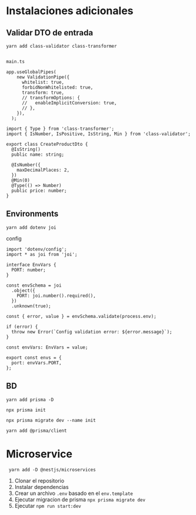 # Instalaciones adicionales

## Validar DTO de entrada

```
yarn add class-validator class-transformer
```

```

main.ts

app.useGlobalPipes(
    new ValidationPipe({
      whitelist: true,
      forbidNonWhitelisted: true,
      transform: true,
      // transformOptions: {
      //   enableImplicitConversion: true,
      // },
    }),
  );
```

```
import { Type } from 'class-transformer';
import { IsNumber, IsPositive, IsString, Min } from 'class-validator';

export class CreateProductDto {
  @IsString()
  public name: string;

  @IsNumber({
    maxDecimalPlaces: 2,
  })
  @Min(0)
  @Type(() => Number)
  public price: number;
}

```

## Environments

```
yarn add dotenv joi
```

config

```
import 'dotenv/config';
import * as joi from 'joi';

interface EnvVars {
  PORT: number;
}

const envSchema = joi
  .object({
    PORT: joi.number().required(),
  })
  .unknown(true);

const { error, value } = envSchema.validate(process.env);

if (error) {
  throw new Error(`Config validation error: ${error.message}`);
}

const envVars: EnvVars = value;

export const envs = {
  port: envVars.PORT,
};

```

## BD

```
yarn add prisma -D
```

```
npx prisma init
```

```
npx prisma migrate dev --name init
```

```
yarn add @prisma/client
```

# Microservice

```
 yarn add -D @nestjs/microservices
```

1. Clonar el repositorio
2. Instalar dependencias
3. Crear un archivo `.env` basado en el `env.template`
4. Ejecutar migracion de prisma `npx prisma migrate dev`
5. Ejecutar `npm run start:dev`

